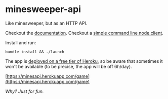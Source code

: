 # minesweeper-api

Like minesweeper, but as an HTTP API.

Checkout the [documentation](http://enrmarc.github.io/minesweeper-api/).
Checkout a [simple command line node client](https://github.com/enrmarc/minesweeper-node-client).

Install and run:

    bundle install && ./launch

The app is [deployed on a free tier of Heroku](https://minesapi.herokuapp.com/game),
so be aware that sometimes it won't be available (to be precise, the app will be off
6h/day).

[https://minesapi.herokuapp.com/game](https://minesapi.herokuapp.com/game)

*Why? Just for fun.*